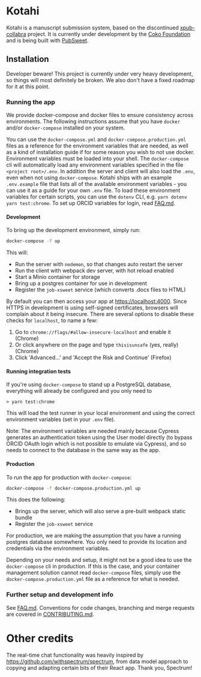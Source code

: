 # Kotahi

Kotahi is a manuscript submission system, based on the discontinued [xpub-collabra](https://gitlab.coko.foundation/xpub/xpub) project.
It is currently under development by the [Coko Foundation](https://coko.foundation/) and is being built with [PubSweet](https://gitlab.coko.foundation/pubsweet/pubsweet).

## Installation

Developer beware! This project is currently under very heavy development, so things will most definitely be broken. We also don't have a fixed roadmap for it at this point.

### Running the app

We provide docker-compose and docker files to ensure consistency across environments. The following instructions assume that you have `docker` and/or `docker-compose` installed on your system.

You can use the `docker-compose.yml` and `docker-compose.production.yml` files as a reference for the environment variables that are needed, as well as a kind of installation guide if for some reason you wish to not use docker.
Environment variables must be loaded into your shell. The `docker-compose` cli will automatically load any environment variables specified in the file `<project root>/.env`. In addition the server and client will also load the `.env`, even when not using `docker-compose`. Kotahi ships with an example `.env.example` file that lists all of the available environment variables - you can use it as a guide for your own `.env` file.
To load these environment variables for certain scripts, you can use the `dotenv` CLI, e.g. `yarn dotenv yarn test:chrome`.
To set up ORCID variables for login, read [FAQ.md](FAQ.md).

#### Development

To bring up the development environment, simply run:

```sh
docker-compose -f up
```

This will:

- Run the server with `nodemon`, so that changes auto restart the server
- Run the client with webpack dev server, with hot reload enabled
- Start a Minio container for storage
- Bring up a postgres container for use in development
- Register the `job-xsweet` service (which converts .docx files to HTML)

By default you can then access your app at [https://localhost:4000](https://localhost:4000). Since HTTPS in development is using self-signed certificates, browsers will complain about it being insecure. There are several options to disable these checks for `localhost`, to name a few:

1. Go to `chrome://flags/#allow-insecure-localhost` and enable it (Chrome)
2. Or click anywhere on the page and type `thisisunsafe` (yes, really) (Chrome)
3. Click 'Advanced...' and 'Accept the Risk and Continue' (Firefox)

#### Running integration tests

If you're using `docker-compose` to stand up a PostgreSQL database, everything will already be configured and you only need to

```
> yarn test:chrome
```

This will load the test runner in your local environment and using the correct environment variables (set in your `.env` file).

Note: The environment variables are needed mainly because Cypress generates an authentication token using the User model directly (to bypass ORCID OAuth login which is not possible to emulate via Cypress), and so needs to connect to the database in the same way as the app.

#### Production

To run the app for production with `docker-compose`:

```sh
docker-compose -f docker-compose.production.yml up
```

This does the following:

- Brings up the server, which will also serve a pre-built webpack static bundle
- Register the `job-xsweet` service

For production, we are making the assumption that you have a running postgres database somewhere. You only need to provide its location and credentials via the environment variables.

Depending on your needs and setup, it might not be a good idea to use the `docker-compose` cli in production. If this is the case, and your container management solution cannot read `docker-compose` files, simply use the `docker-compose.production.yml` file as a reference for what is needed.

### Further setup and development info

See [FAQ.md](FAQ.md).
Conventions for code changes, branching and merge requests are covered in [CONTRIBUTING.md](CONTRIBUTING.md).

# Other credits

The real-time chat functionality was heavily inspired by https://github.com/withspectrum/spectrum, from data model approach to copying and adapting certain bits of their React app. Thank you, Spectrum!
